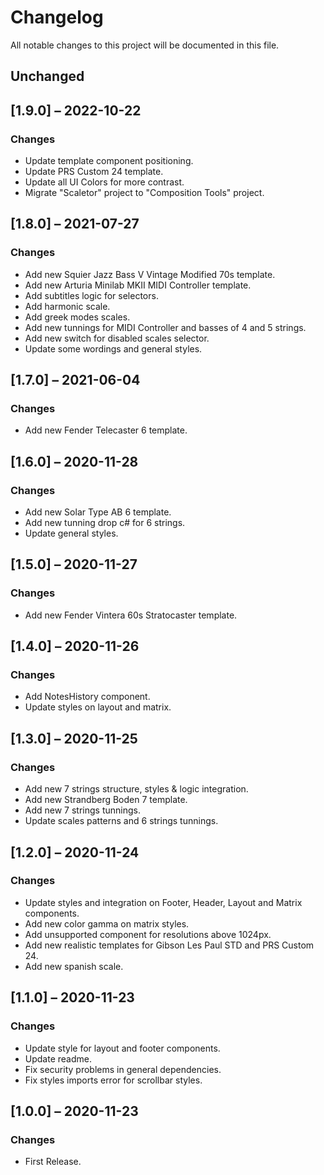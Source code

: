 # Changelog
All notable changes to this project will be documented in this file.

## Unchanged

## [1.9.0] – 2022-10-22
### Changes
- Update template component positioning.
- Update PRS Custom 24 template.
- Update all UI Colors for more contrast.
- Migrate "Scaletor" project to "Composition Tools" project.

## [1.8.0] – 2021-07-27
### Changes
- Add new Squier Jazz Bass V Vintage Modified 70s template.
- Add new Arturia Minilab MKII MIDI Controller template.
- Add subtitles logic for selectors.
- Add harmonic scale.
- Add greek modes scales.
- Add new tunnings for MIDI Controller and basses of 4 and 5 strings.
- Add new switch for disabled scales selector.
- Update some wordings and general styles.

## [1.7.0] – 2021-06-04
### Changes
- Add new Fender Telecaster 6 template.

## [1.6.0] – 2020-11-28
### Changes
- Add new Solar Type AB 6 template.
- Add new tunning drop c# for 6 strings.
- Update general styles.

## [1.5.0] – 2020-11-27
### Changes
- Add new Fender Vintera 60s Stratocaster template.

## [1.4.0] – 2020-11-26
### Changes
- Add NotesHistory component.
- Update styles on layout and matrix.

## [1.3.0] – 2020-11-25
### Changes
- Add new 7 strings structure, styles & logic integration.
- Add new Strandberg Boden 7 template.
- Add new 7 strings tunnings.
- Update scales patterns and 6 strings tunnings.

## [1.2.0] – 2020-11-24
### Changes
- Update styles and integration on Footer, Header, Layout and Matrix components.
- Add new color gamma on matrix styles.
- Add unsupported component for resolutions above 1024px.
- Add new realistic templates for Gibson Les Paul STD and PRS Custom 24.
- Add new spanish scale.

## [1.1.0] – 2020-11-23
### Changes
- Update style for layout and footer components.
- Update readme.
- Fix security problems in general dependencies.
- Fix styles imports error for scrollbar styles.

## [1.0.0] – 2020-11-23
### Changes
- First Release.
